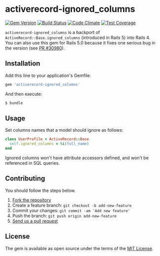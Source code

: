 # activerecord-ignored_columns

[![Gem Version](https://badge.fury.io/rb/activerecord-ignored_columns.svg)](http://badge.fury.io/rb/activerecord-ignored_columns)
[![Build Status](https://travis-ci.org/yasaichi/activerecord-ignored_columns.svg?branch=master)](https://travis-ci.org/yasaichi/activerecord-ignored_columns)
[![Code Climate](https://codeclimate.com/github/yasaichi/activerecord-ignored_columns/badges/gpa.svg)](https://codeclimate.com/github/yasaichi/activerecord-ignored_columns)
[![Test Coverage](https://codeclimate.com/github/yasaichi/activerecord-ignored_columns/badges/coverage.svg)](https://codeclimate.com/github/yasaichi/activerecord-ignored_columns/coverage)

`activerecord-ignored_columns` is a backport of `ActiveRecord::Base.ignored_columns` (introduced in
Rails 5) into Rails 4.  
You can also use this gem for Rails 5.0 because it fixes one serious bug in the version (see
[PR #30980](https://github.com/rails/rails/pull/30980)).

## Installation

Add this line to your application's Gemfile:

```ruby
gem 'activerecord-ignored_columns'
```

And then execute:

```bash
$ bundle
```

## Usage

Set columns names that a model should ignore as follows:

```ruby
class UserProfile < ActiveRecord::Base
  self.ignored_columns = %i(full_name)
end
```

Ignored columns won't have attribute accessors defined, and won't be referenced in SQL queries.

## Contributing

You should follow the steps below.

1. [Fork the repository](https://help.github.com/articles/fork-a-repo/)
2. Create a feature branch: `git checkout -b add-new-feature`
3. Commit your changes: `git commit -am 'Add new feature'`
4. Push the branch: `git push origin add-new-feature`
5. [Send us a pull request](https://help.github.com/articles/about-pull-requests/)

## License

The gem is available as open source under the terms of the [MIT License](http://opensource.org/licenses/MIT).
